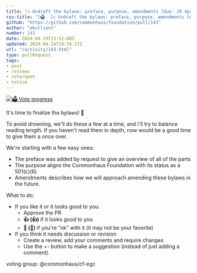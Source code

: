 ```yaml
---
title: "☑️ Undraft the bylaws: preface, purpose, amendments [due: 26 Apr]"
rss-title: "[🗳️  ]☑️ Undraft the bylaws: preface, purpose, amendments [due: 26 Apr]"
github: "https://github.com/commonhaus/foundation/pull/143"
author: "ebullient"
number: 143
date: 2024-04-19T23:52:08Z
updated: 2024-04-24T19:34:27Z
url: "/activity/143.html"
type: pullRequest
tags:
- post
- reviews
- vote/open
- notice
---
```

[![🗳️ Vote progress](https://www.commonhaus.org/votes/commonhaus/foundation/143.svg)](https://github.com/commonhaus/foundation/pull/143#issuecomment-2075423094 "IC_kwDOKRPTI857tHF2")

It's time to finalize the bylaws! 🎉

To avoid drowning, we'll do these a few at a time, and I'll try to balance reading length.
If you haven't read them in depth, now would be a good time to give them a once over.

We're starting with a few easy ones:

- The preface was added by request to give an overview of all of the parts
- The purpose aligns the Commonhaus Foundation with its status as a 501(c)(6)
- Amendments describes how we will approach amending these bylaws in the future.

What to do:

- If you like it or it looks good to you:
    - Approve the PR
    - **👍 (:+1:)** if it looks good to you
    - **👀 (:eyes:)** if you're "ok" with it (it may not be your favorite)
- If you think it needs discussion or revision
    - Create a review, add your comments and require changes
    - Use the +- button to make a suggestion (instead of just adding a comment). 

voting group: @commonhaus/cf-egc 

